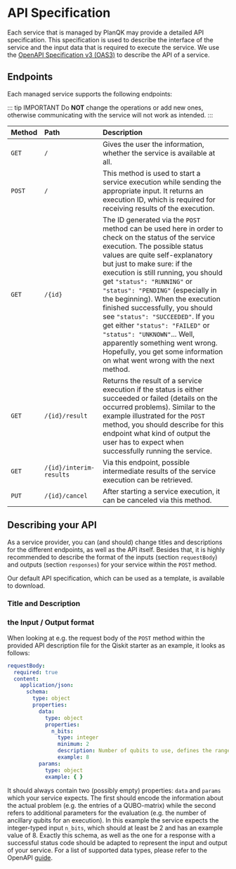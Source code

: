 # API Specification

Each service that is managed by PlanQK may provide a detailed API specification.
This specification is used to describe the interface of the service and the input data that is required to execute the service.
We use the [OpenAPI Specification v3 (OAS3)](https://swagger.io/specification) to describe the API of a service.

## Endpoints

Each managed service supports the following endpoints:

::: tip IMPORTANT
Do **NOT** change the operations or add new ones, otherwise communicating with the service will not work as intended.
:::

| Method | Path                    | Description                                                                                                                                                                                                                                                                                                                                                                                                                                                                                                                                                                                             |
|:-------|:------------------------|:--------------------------------------------------------------------------------------------------------------------------------------------------------------------------------------------------------------------------------------------------------------------------------------------------------------------------------------------------------------------------------------------------------------------------------------------------------------------------------------------------------------------------------------------------------------------------------------------------------|
| `GET`  | `/`                     | Gives the user the information, whether the service is available at all.                                                                                                                                                                                                                                                                                                                                                                                                                                                                                                                                |
| `POST` | `/`                     | This method is used to start a service execution while sending the appropriate input. It returns an execution ID, which is required for receiving results of the execution.                                                                                                                                                                                                                                                                                                                                                                                                                             |
| `GET`  | `/{id}`                 | The ID generated via the `POST` method can be used here in order to check on the status of the service execution. The possible status values are quite self-explanatory but just to make sure: if the execution is still running, you should get `"status": "RUNNING"` or `"status": "PENDING"` (especially in the beginning). When the execution finished successfully, you should see `"status": "SUCCEEDED"`. If you get either `"status": "FAILED"` or `"status": "UNKNOWN"`... Well, apparently something went wrong. Hopefully, you get some information on what went wrong with the next method. |    
| `GET`  | `/{id}/result`          | Returns the result of a service execution if the status is either succeeded or failed (details on the occurred problems). Similar to the example illustrated for the `POST` method, you should describe for this endpoint what kind of output the user has to expect when successfully running the service.                                                                                                                                                                                                                                                                                             |
| `GET`  | `/{id}/interim-results` | Via this endpoint, possible intermediate results of the service execution can be retrieved.                                                                                                                                                                                                                                                                                                                                                                                                                                                                                                             |
| `PUT`  | `/{id}/cancel`          | After starting a service execution, it can be canceled via this method.                                                                                                                                                                                                                                                                                                                                                                                                                                                                                                                                 |

## Describing your API

As a service provider, you can (and should) change titles and descriptions for the different endpoints, as well as the API itself.
Besides that, it is highly recommended to describe the format of the inputs (section `requestBody`) and outputs (section `responses`) for your service within the `POST` method.

Our default API specification, which can be used as a template, is available to <a :href="$withBase('/files/default-api-spec.yaml')" download>download</a>.

### Title and Description

### the Input / Output format

When looking at e.g. the request body of the `POST` method within the provided API description file for the Qiskit starter as an example, it looks as follows:

```yaml
requestBody:
  required: true
  content:
    application/json:
      schema:
        type: object
        properties:
          data:
            type: object
            properties:
              n_bits:
                type: integer
                minimum: 2
                description: Number of qubits to use, defines the range of random numbers between 0 and 2^n_bits - 1
                example: 8
          params:
            type: object
            example: { }
```

It should always contain two (possibly empty) properties: `data` and `params` which your service expects.
The first should encode the information about the actual problem (e.g. the entries of a QUBO-matrix) while the second refers to additional parameters for the evaluation (e.g. the number of ancillary qubits for an execution).
In this example the service expects the integer-typed input `n_bits`, which should at least be 2 and has an example value of 8.
Exactly this schema, as well as the one for a response with a successful status code should be adapted to represent the input and output of your service.
For a list of supported data types, please refer to the OpenAPI [guide](https://swagger.io/docs/specification/data-models/data-types/).
